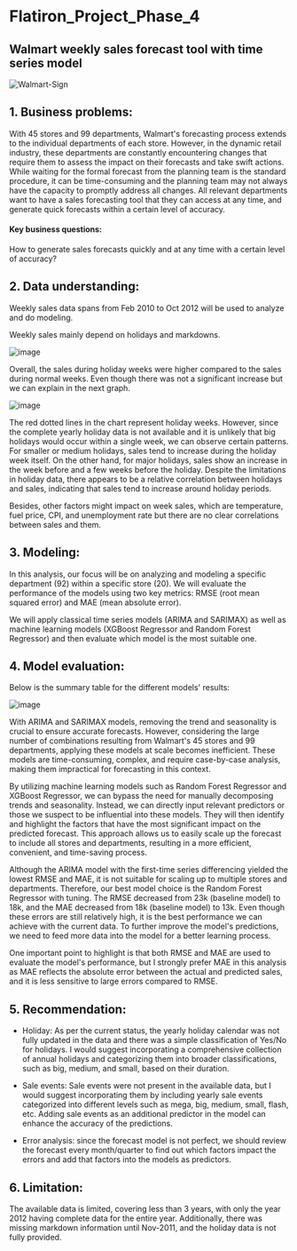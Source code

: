 # Flatiron_Project_Phase_4
## Walmart weekly sales forecast tool with time series model
![Walmart-Sign](https://github.com/thao2023/Flatiron_Project_Phase_4/assets/131706716/e5db594a-e48e-4609-8740-dc3b9e267de0)
## 1. Business problems:
With 45 stores and 99 departments, Walmart's forecasting process extends to the individual departments of each store. However, in the dynamic retail industry, these departments are constantly encountering changes that require them to assess the impact on their forecasts and take swift actions. While waiting for the formal forecast from the planning team is the standard procedure, it can be time-consuming and the planning team may not always have the capacity to promptly address all changes. All relevant departments want to have a sales forecasting tool that they can access at any time, and generate quick forecasts within a certain level of accuracy.

#### Key business questions:
How to generate sales forecasts quickly and at any time with a certain level of accuracy?

## 2. Data understanding:
Weekly sales data spans from Feb 2010 to Oct 2012 will be used to analyze and do modeling. 

Weekly sales mainly depend on holidays and markdowns.

![image](https://github.com/thao2023/Flatiron_Project_Phase_4/assets/131706716/bd430f06-6af2-4647-8380-5de9c8822da9)

Overall, the sales during holiday weeks were higher compared to the sales during normal weeks. Even though there was not a significant increase but we can explain in the next graph.

![image](https://github.com/thao2023/Flatiron_Project_Phase_4/assets/131706716/0fc95f44-4913-4ff8-98c5-a233335db65a)

The red dotted lines in the chart represent holiday weeks. However, since the complete yearly holiday data is not available and it is unlikely that big holidays would occur within a single week, we can observe certain patterns. For smaller or medium holidays, sales tend to increase during the holiday week itself. On the other hand, for major holidays, sales show an increase in the week before and a few weeks before the holiday. Despite the limitations in holiday data, there appears to be a relative correlation between holidays and sales, indicating that sales tend to increase around holiday periods.

Besides, other factors might impact on week sales, which are temperature, fuel price, CPI, and unemployment rate but there are no clear correlations between sales and them.

## 3. Modeling:
In this analysis, our focus will be on analyzing and modeling a specific department (92) within a specific store (20). We will evaluate the performance of the models using two key metrics: RMSE (root mean squared error) and MAE (mean absolute error).

We will apply classical time series models (ARIMA and SARIMAX) as well as machine learning models (XGBoost Regressor and Random Forest Regressor) and then evaluate which model is the most suitable one.

## 4. Model evaluation:

Below is the summary table for the different models' results:

![image](https://github.com/thao2023/Flatiron_Project_Phase_4/assets/131706716/2b33a914-7343-4c0c-85f4-a70d1d343a66)

With ARIMA and SARIMAX models, removing the trend and seasonality is crucial to ensure accurate forecasts. However, considering the large number of combinations resulting from Walmart's 45 stores and 99 departments, applying these models at scale becomes inefficient. These models are time-consuming, complex, and require case-by-case analysis, making them impractical for forecasting in this context.

By utilizing machine learning models such as Random Forest Regressor and XGBoost Regressor, we can bypass the need for manually decomposing trends and seasonality. Instead, we can directly input relevant predictors or those we suspect to be influential into these models. They will then identify and highlight the factors that have the most significant impact on the predicted forecast. This approach allows us to easily scale up the forecast to include all stores and departments, resulting in a more efficient, convenient, and time-saving process.

Although the ARIMA model with the first-time series differencing yielded the lowest RMSE and MAE, it is not suitable for scaling up to multiple stores and departments. Therefore, our best model choice is the Random Forest Regressor with tuning. The RMSE decreased from 23k (baseline model) to 18k, and the MAE decreased from 18k (baseline model) to 13k. Even though these errors are still relatively high, it is the best performance we can achieve with the current data. To further improve the model's predictions, we need to feed more data into the model for a better learning process.

One important point to highlight is that both RMSE and MAE are used to evaluate the model's performance, but I strongly prefer MAE in this analysis as MAE reflects the absolute error between the actual and predicted sales, and it is less sensitive to large errors compared to RMSE.

## 5. Recommendation:

- Holiday: As per the current status, the yearly holiday calendar was not fully updated in the data and there was a simple classification of Yes/No for holidays. I would suggest incorporating a comprehensive collection of annual holidays and categorizing them into broader classifications, such as big, medium, and small, based on their duration.

- Sale events: Sale events were not present in the available data, but I would suggest incorporating them by including yearly sale events categorized into different levels such as mega, big, medium, small, flash, etc. Adding sale events as an additional predictor in the model can enhance the accuracy of the predictions.

- Error analysis: since the forecast model is not perfect, we should review the forecast every month/quarter to find out which factors impact the errors and add that factors into the models as predictors.

## 6. Limitation:

The available data is limited, covering less than 3 years, with only the year 2012 having complete data for the entire year. Additionally, there was missing markdown information until Nov-2011, and the holiday data is not fully provided.

